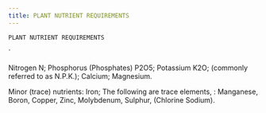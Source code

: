 ```yaml
---
title: PLANT NUTRIENT REQUIREMENTS
---
```

`PLANT NUTRIENT REQUIREMENTS`

`

Nitrogen   N;
Phosphorus (Phosphates)   P2O5;
Potassium   K2O;
(commonly referred to as N.P.K.);
Calcium;
Magnesium.

Minor (trace) nutrients:
Iron;
The following are trace elements, : Manganese, Boron, Copper, Zinc, Molybdenum, Sulphur, (Chlorine Sodium).
